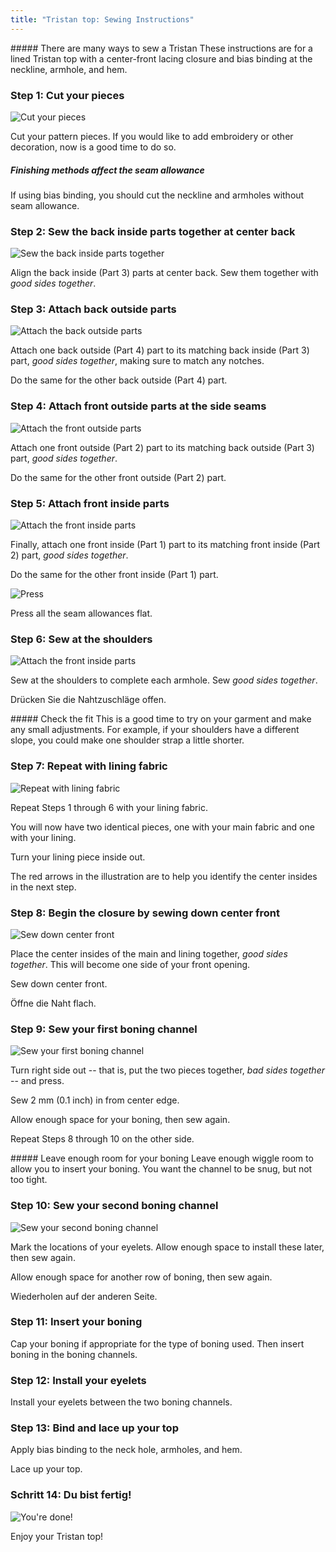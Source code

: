 ```yaml
---
title: "Tristan top: Sewing Instructions"
---
```


<Note>
##### There are many ways to sew a Tristan
These instructions are for a lined Tristan top with a center-front lacing closure and bias binding at the neckline, armhole, and hem.
</Note>

### Step 1: Cut your pieces

![Cut your pieces](step01.png)

Cut your pattern pieces. If you would like to add embroidery or other decoration, now is a good time to do so.

<Note>

##### Finishing methods affect the seam allowance

If using bias binding, you should cut the neckline and armholes without seam allowance.

</Note>

### Step 2: Sew the back inside parts together at center back

![Sew the back inside parts together](step02.png)

Align the back inside (Part 3) parts at center back. Sew them together with _good sides together_.

### Step 3: Attach back outside parts

![Attach the back outside parts](step03.png)

Attach one back outside (Part 4) part to its matching back inside (Part 3) part, _good sides together_, making sure to match any notches.

Do the same for the other back outside (Part 4) part.

### Step 4: Attach front outside parts at the side seams

![Attach the front outside parts](step04.png)

Attach one front outside (Part 2) part to its matching back outside (Part 3) part, _good sides together_.

Do the same for the other front outside (Part 2) part.

### Step 5: Attach front inside parts

![Attach the front inside parts](step05.png)

Finally, attach one front inside (Part 1) part to its matching front inside (Part 2) part, _good sides together_.

Do the same for the other front inside (Part 1) part.

![Press](step05b.png)

Press all the seam allowances flat.

### Step 6: Sew at the shoulders

![Attach the front inside parts](step06.png)

Sew at the shoulders to complete each armhole. Sew _good sides together_.

Drücken Sie die Nahtzuschläge offen.

<Note>
##### Check the fit
This is a good time to try on your garment and make any small adjustments. For example, if your shoulders have a different slope, you could make one shoulder strap a little shorter.
</Note>

### Step 7: Repeat with lining fabric

![Repeat with lining fabric](step07.png)

Repeat Steps 1 through 6 with your lining fabric.

You will now have two identical pieces, one with your main fabric and one with your lining.

Turn your lining piece inside out.

The red arrows in the illustration are to help you identify the center insides in the next step.

### Step 8: Begin the closure by sewing down center front

![Sew down center front](step08.png)

Place the center insides of the main and lining together, _good sides together_. This will become one side of your front opening.

Sew down center front.

Öffne die Naht flach.

### Step 9: Sew your first boning channel

![Sew your first boning channel](step09.png)

Turn right side out -- that is, put the two pieces together, _bad sides together_ -- and press.

Sew 2 mm (0.1 inch) in from center edge.

Allow enough space for your boning, then sew again.

Repeat Steps 8 through 10 on the other side.

<Note>
##### Leave enough room for your boning
Leave enough wiggle room to allow you to insert your boning. You want the channel to be snug, but not too tight.
</Note>

### Step 10: Sew your second boning channel

![Sew your second boning channel](step10.png)

Mark the locations of your eyelets. Allow enough space to install these later, then sew again.

Allow enough space for another row of boning, then sew again.

Wiederholen auf der anderen Seite.

### Step 11: Insert your boning

Cap your boning if appropriate for the type of boning used. Then insert boning in the boning channels.

### Step 12: Install your eyelets

Install your eyelets between the two boning channels.

### Step 13: Bind and lace up your top

Apply bias binding to the neck hole, armholes, and hem.

Lace up your top.

### Schritt 14: Du bist fertig!

![You're done!](step14.png)

Enjoy your Tristan top!
